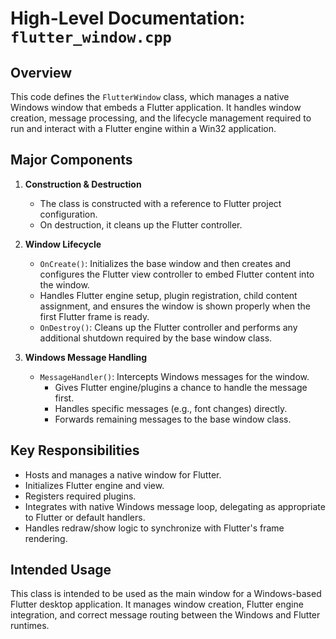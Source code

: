# High-Level Documentation: `flutter_window.cpp`

## Overview
This code defines the `FlutterWindow` class, which manages a native Windows window that embeds a Flutter application. It handles window creation, message processing, and the lifecycle management required to run and interact with a Flutter engine within a Win32 application.

## Major Components

1. **Construction & Destruction**
    - The class is constructed with a reference to Flutter project configuration.
    - On destruction, it cleans up the Flutter controller.

2. **Window Lifecycle**
    - `OnCreate()`: Initializes the base window and then creates and configures the Flutter view controller to embed Flutter content into the window.
    - Handles Flutter engine setup, plugin registration, child content assignment, and ensures the window is shown properly when the first Flutter frame is ready.
    - `OnDestroy()`: Cleans up the Flutter controller and performs any additional shutdown required by the base window class.

3. **Windows Message Handling**
    - `MessageHandler()`: Intercepts Windows messages for the window.
        - Gives Flutter engine/plugins a chance to handle the message first.
        - Handles specific messages (e.g., font changes) directly.
        - Forwards remaining messages to the base window class.

## Key Responsibilities
- Hosts and manages a native window for Flutter.
- Initializes Flutter engine and view.
- Registers required plugins.
- Integrates with native Windows message loop, delegating as appropriate to Flutter or default handlers.
- Handles redraw/show logic to synchronize with Flutter's frame rendering.

## Intended Usage
This class is intended to be used as the main window for a Windows-based Flutter desktop application. It manages window creation, Flutter engine integration, and correct message routing between the Windows and Flutter runtimes.